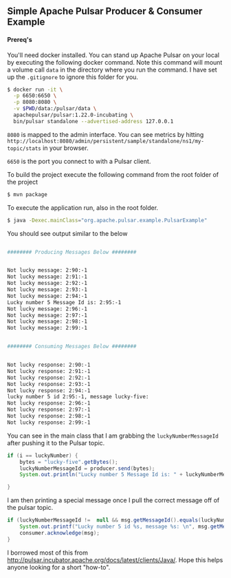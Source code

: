 ## Simple Apache Pulsar Producer & Consumer Example

#### Prereq's

You'll need docker installed.  You can stand up Apache Pulsar on your local
by executing the following docker command.  Note this command will mount a volume call `data` in the directory 
where you run the command.  I have set up the `.gitignore` to ignore this folder for you. 

```bash
$ docker run -it \
  -p 6650:6650 \
  -p 8080:8080 \
  -v $PWD/data:/pulsar/data \
  apachepulsar/pulsar:1.22.0-incubating \
  bin/pulsar standalone --advertised-address 127.0.0.1
```

`8080` is mapped to the admin interface.  You can see metrics by hitting
`http://localhost:8080/admin/persistent/sample/standalone/ns1/my-topic/stats`
in your browser.

`6650` is the port you connect to with a Pulsar client.  

To build the project execute the following command from the root folder of the project

```bash
$ mvn package
```

To execute the application run, also in the root folder.
```bash
$ java -Dexec.mainClass="org.apache.pulsar.example.PulsarExample"
```

You should see output similar to the below

```bash

######## Producing Messages Below ########


Not lucky message: 2:90:-1
Not lucky message: 2:91:-1
Not lucky message: 2:92:-1
Not lucky message: 2:93:-1
Not lucky message: 2:94:-1
Lucky number 5 Message Id is: 2:95:-1
Not lucky message: 2:96:-1
Not lucky message: 2:97:-1
Not lucky message: 2:98:-1
Not lucky message: 2:99:-1


######## Consuming Messages Below ########


Not lucky response: 2:90:-1
Not lucky response: 2:91:-1
Not lucky response: 2:92:-1
Not lucky response: 2:93:-1
Not lucky response: 2:94:-1
lucky number 5 id 2:95:-1, message lucky-five: 
Not lucky response: 2:96:-1
Not lucky response: 2:97:-1
Not lucky response: 2:98:-1
Not lucky response: 2:99:-1
```

You can see in the main class that I am grabbing the `luckyNumberMessageId`  
after pushing it to the Pulsar topic.
```java
if (i == luckyNumber) {
    bytes = "lucky-five".getBytes();
    luckyNumberMessageId = producer.send(bytes);
    System.out.println("Lucky number 5 Message Id is: " + luckyNumberMessageId);

}
``` 

I am then printing a special message once I pull the correct message off of the pulsar topic.

```java
if (luckyNumberMessageId !=  null && msg.getMessageId().equals(luckyNumberMessageId)) {
    System.out.printf("Lucky number 5 id %s, message %s: \n", msg.getMessageId(), response);
    consumer.acknowledge(msg);
}
```

I borrowed most of this from http://pulsar.incubator.apache.org/docs/latest/clients/Java/.
Hope this helps anyone looking for a short "how-to".

